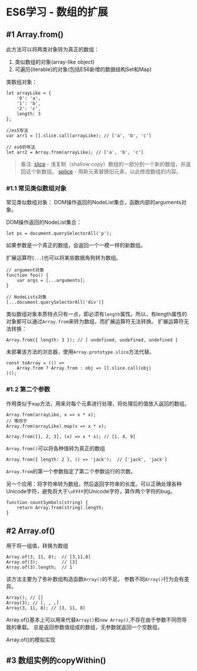 # ES6学习 - 数组的扩展

## #1 Array.from()

此方法可以将两类对象转为真正的数组：
1. 类似数组的对象(array-like object)
2. 可遍历(iterable)的对象(包括ES6新增的数据结构Set和Map)

类数组对象：
```
let arrayLike = {
	'0': 'a',
	'1': 'b',
	'2': 'c',
	length: 3
};

//es5写法
var arr1 = [].slice.call(arrayLike); // ['a', 'b', 'c']

// es6的写法
let arr2 = Array.from(arrayLike); // ['a', 'b', 'c']
```
> 备注: 
> [slice](https://developer.mozilla.org/zh-CN/docs/Web/JavaScript/Reference/Global_Objects/Array/slice) - 浅复制（shallow copy）数组的一部分到一个新的数组，并返回这个新数组。
> [splice](https://developer.mozilla.org/zh-CN/docs/Web/JavaScript/Reference/Global_Objects/Array/splice) - 用新元素替换旧元素，以此修改数组的内容。

### #1.1 常见类似数组对象
常见类似数组对象： DOM操作返回的NodeList集合，函数内部的arguments对象。

DOM操作返回的NodeList集合： 
```
let ps = document.querySelectorAll('p');
```

如果参数是一个真正的数组，会返回一个一模一样的新数组。

扩展运算符(`...`)也可以将某些数据角狗转为数组。
```
// argument对象
function foo() {
	var args = [...arguments];
}

// NodeLists对象
[...document.querySelectorAll('div')]
```

类似数组对象本质特点只有一点，即必须有`length`属性。所以，有length属性的对象都可以通过`Array.from`来转为数组，而扩展运算符无法转换。
扩展运算符无法转换：
```
Array.from({ length: 3 }); // [ undefined, undefined, undefined ]
```

未部署该方法的浏览器，使用`Array.prototype.slice`方法代替。
```
const toArray = (() => 
	Array.from ? Array.from : obj => [].slice.call(obj)
)();
```

### #1.2 第二个参数

作用类似于`map`方法，用来对每个元素进行处理，将处理后的值放入返回的数组。
```
Array.from(arrayLike, x => x * x);
// 等同于
Array.from(arrayLike).map(x => x * x);

Array.from([1, 2, 3], (x) => x * x); // [1, 4, 9]
```

`Array.from()`可以将各种值转为真正的数组
```
Array.from({ length: 2 }, () => 'jack');  // ['jack', 'jack']
```
`Array.from`的第一个参数指定了第二个参数运行的次数。

另一个应用：将字符串转为数组，然后返回字符串的长度。可以正确处理各种Unicode字符，避免将大于`\uFFFF`的Unicode字符，算作两个字符的bug。
```
function countSymbols(string) {
	return Array.from(string).length;
}
```

## #2 Array.of()

用于将一组值，转换为数组
```
Array.of(3, 11, 8);  // [3,11,8]
Array.of(3);         // [3]
Array.of(3).length;  // 1
```
该方法主要为了弥补数组构造函数`Array()`的不足。
参数不同`Array()`行为会有差异。
```
Array(); // []
Array(3); // [, , ,]
Array(3, 11, 8); // [3, 11, 8]
```

Array.of()基本上可以用来代替`Array()`和`new Array()`,不存在由于参数不同而导致的重载。
总是返回参数值组成的数组，无参数就返回一个空数组。

Array.of()的模拟实现

## #3 数组实例的copyWithin()
